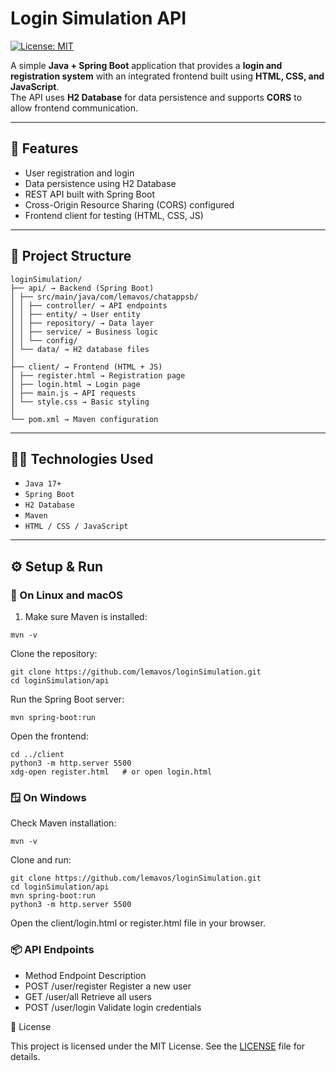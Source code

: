 # Login Simulation API

[![License: MIT](https://img.shields.io/badge/License-MIT-yellow.svg)](https://opensource.org/licenses/MIT)

A simple **Java + Spring Boot** application that provides a **login and registration system** with an integrated frontend built using **HTML, CSS, and JavaScript**.  
The API uses **H2 Database** for data persistence and supports **CORS** to allow frontend communication.

---

## 🚀 Features

- User registration and login  
- Data persistence using H2 Database  
- REST API built with Spring Boot  
- Cross-Origin Resource Sharing (CORS) configured  
- Frontend client for testing (HTML, CSS, JS)

---

## 🧩 Project Structure
```
loginSimulation/
├── api/ → Backend (Spring Boot)
│ ├── src/main/java/com/lemavos/chatappsb/
│ │ ├── controller/ → API endpoints
│ │ ├── entity/ → User entity
│ │ ├── repository/ → Data layer
│ │ ├── service/ → Business logic
│ │ └── config/
│ └── data/ → H2 database files
│
├── client/ → Frontend (HTML + JS)
│ ├── register.html → Registration page
│ ├── login.html → Login page
│ ├── main.js → API requests
│ └── style.css → Basic styling
│
└── pom.xml → Maven configuration
```

---

## 🧑‍💻 Technologies Used

- `Java 17+`  
- `Spring Boot`  
- `H2 Database`  
- `Maven`  
- `HTML / CSS / JavaScript`

---

## ⚙️ Setup & Run

### 🐧 On Linux and macOS

1. Make sure Maven is installed:
```
mvn -v
```

Clone the repository:
```
git clone https://github.com/lemavos/loginSimulation.git
cd loginSimulation/api
```
Run the Spring Boot server:

```
mvn spring-boot:run
```
Open the frontend:
```
cd ../client
python3 -m http.server 5500
xdg-open register.html   # or open login.html
```
### 🪟 On Windows

Check Maven installation:
```
mvn -v
```
Clone and run:
```
git clone https://github.com/lemavos/loginSimulation.git
cd loginSimulation/api
mvn spring-boot:run
python3 -m http.server 5500
```
Open the client/login.html or register.html file in your browser.

### 📦 API Endpoints
- Method	   Endpoint	           Description
- POST	     /user/register	     Register a new user
- GET	       /user/all	         Retrieve all users
- POST  	   /user/login	       Validate login credentials


📜 License

This project is licensed under the MIT License. See the [LICENSE](LICENSE) file for details.

